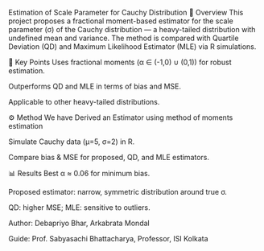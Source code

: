 Estimation of Scale Parameter for Cauchy Distribution
📌 Overview
This project proposes a fractional moment-based estimator for the scale parameter (σ) of the Cauchy distribution — a heavy-tailed distribution with undefined mean and variance.
The method is compared with Quartile Deviation (QD) and Maximum Likelihood Estimator (MLE) via R simulations.

🎯 Key Points
Uses fractional moments (α ∈ (-1,0) ∪ (0,1)) for robust estimation.

Outperforms QD and MLE in terms of bias and MSE.

Applicable to other heavy-tailed distributions.

⚙️ Method
We have Derived an Estimator using method of moments estimation
 
Simulate Cauchy data (µ=5, σ=2) in R.

Compare bias & MSE for proposed, QD, and MLE estimators.

📊 Results
Best α ≈ 0.06 for minimum bias.

Proposed estimator: narrow, symmetric distribution around true σ.

QD: higher MSE; MLE: sensitive to outliers.

Author: Debapriyo Bhar, Arkabrata Mondal

Guide: Prof. Sabyasachi Bhattacharya, Professor, ISI Kolkata
